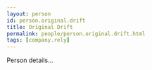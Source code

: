 ```yaml
---
layout: person
id: person.original.drift
title: Original Drift
permalink: people/person.original.drift.html
tags: [company.rely]
---
```


Person details...